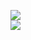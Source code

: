 [![](https://img.shields.io/badge/Made%20With-Github%20Spray-lightgrey.svg?style=for-the-badge&logo=github)](https://github.com/Annihil/github-spray#22340)  
[![](https://i.imgur.com/2DrTn0Z.gif)](https://github.com/Annihil/github-spray)